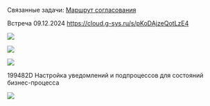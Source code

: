 Связанные задачи:
[Маршрут согласования](Маршрут%20согласования.md)

Встреча 09.12.2024
https://cloud.g-sys.ru/s/pKoDAjzeQotLzE4

![](ms-teams_bE47THF7P4.png)

![](ms-teams_8x9fGg8eab.png)

![](ms-teams_cnfVcQX3Ct.png)

199482D Настройка уведомлений и подпроцессов для состояний бизнес-процесса

![](Script%20проверка%20наличия%20согласующих%20дальше%20по%20маршруту.jexl)

